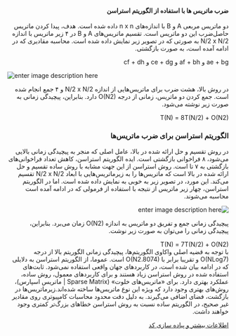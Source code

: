 <h4 dir=rtl>  ضرب ماتریس ها با استفاده از الگوریتم استراسن</h4>
<div dir=rtl>دو ماتریس مربعی A و B با اندازه‌های n x n داده شده است. هدف، پیدا کردن ماتریس حاصل‌ضرب این دو ماتریس است.
   تقسیم ماتریس‌های A و B در ۴ زیر ماتریس با اندازه N/2 x N/2 به صورتی که در تصویر زیر نمایش داده شده است.
   محاسبه مقادیری که در ادامه آمده است، به صورت بازگشتی.
   
ae + bg و af + bh و ce + dg و cf + dh
</div>

![enter image description here](https://matlabsite.com/wp-content/uploads/2020/01/Strassen%E2%80%99s-Matrix-Multiplication00.jpg) <div dir=rtl>
در روش بالا، هشت ضرب برای ماتریس‌هایی از اندازه N/2 x N/2 و ۴ جمع انجام شده است. جمع کردن دو ماتریس، زمانی از درجه O(N2)‎ دارد. بنابراین، پیچیدگی زمانی به صورت زیر نوشته می‌شود.

T(N) = 8T(N/2) + O(N2)
</div>
<h3 dir=rtl> الگوریتم استراسن برای ضرب ماتریس‌ها</h3>
<div dir=rtl>
در روش تقسیم و حل ارائه شده در بالا، عامل اصلی که منجر به پیچیدگی زمانی بالایی می‌شود، ۸ فراخوانی بازگشتی است. ایده الگوریتم استراسن، کاهش تعداد فراخوانی‌های بازگشتی به ۷ تا است. روش استراسن از این جهت مشابه با روش ساده تقسیم و حل ارائه شده در بالا است که ماتریس‌ها را به زیرماتریس‌هایی با ابعاد N/2 x N/2 تقسیم می‌کند. این مورد، در تصویر زیر به خوبی به نمایش داده شده است. اما در الگوریتم استراسن، چهار زیر ماتریس از نتیجه با استفاده از فرمولی که در ادامه آمده است محاسبه می‌شوند.


![enter image description here](https://matlabsite.com/wp-content/uploads/2020/01/Strassen%E2%80%99s-Matrix-Multiplication01.jpg)
<p dir=rtl>
پیچیدگی زمانی جمع و تفریق دو ماتریس به اندازه O(N2)‎ زمان می‌برد. بنابراین، پیچیدگی زمانی را می‌توان به صورت زیر نوشت.
</p>
T(N) = 7T(N/2) + O(N2)

</div>
<div dir=rtl>با توجه به قضیه اصلی واکاوی الگوریتم‌ها، پیچیدگی زمانی الگوریتم بالا از درجه O(NLog7)‎ و تقریبا برابر با O(N2.8074)‎ است. عموما، از الگوریتم استراسن به دلایلی که در ادامه بیان شده است، در کاربردهای جهان واقعی استفاده نمی‌شود.  ثابت‌های استفاده شده در روش استراسن زیاد هستند و برای کاربردهای معمول، روش ساده، عملکرد بهتری دارد.
  برای «ماتریس‌های خلوت» (Sparse Matrix | ماتریس اسپارس)، روش‌های بهتری وجود دارد که ویژه این نوع ماتریس‌ها ساخته شده‌اند.زیرماتریس‌ها در بازگشت، فضای اضافی می‌گیرند.
به دلیل دقت محدود محاسبات کامپیوتری روی مقادیر غیر صحیح، در الگوریتم ساده نسبت به روش استراسن خطاهای بزرگ‌تر کمتری وجود خواهند داشت.

<a href=https://www.geeksforgeeks.org/strassens-matrix-multiplication/>  اطلاعات بیشتر و پیاده سازی کد </a>
